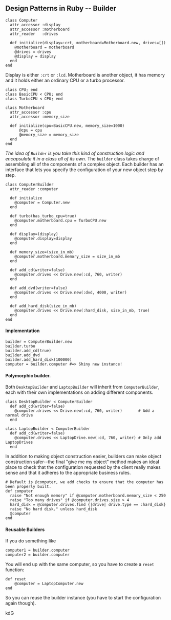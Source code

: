 ## Design Patterns in Ruby -- Builder

    class Computer
      attr_accessor :display
      attr_accessor :motherboard
      attr_reader   :drives

      def initialize(display=:crt, motherboard=Motherboard.new, drives=[])
        @motherboard = motherboard
        @drives = drives
        @display = display
      end
    end

Display is either `:crt` or `:lcd`. Motherboard is another object, it has memory and it holds either an ordinary CPU or a turbo processor.

    class CPU; end
    class BasicCPU < CPU; end
    class TurboCPU < CPU; end

    class Motherboard
      attr_accessor :cpu
      attr_accessor :memory_size

      def initialize(cpu=BasicCPU.new, memory_size=1000)
          @cpu = cpu
          @memory_size = memory_size
      end
    end

*The idea of `Builder` is you take this kind of construction logic and encapsulate it in a class all of its own.* The `builder` class takes charge of assembling all of the components of a complex object. Each builder has an interface that lets you specify the configuration of your new object step by step.

    class ComputerBuilder
      attr_reader :computer

      def initialize
        @computer = Computer.new
      end

      def turbo(has_turbo_cpu=true)
        @computer.motherboard.cpu = TurboCPU.new
      end

      def display=(display)
        @computer.display=display
      end

      def memory_size=(size_in_mb)
        @computer.motherboard.memory_size = size_in_mb
      end

      def add_cd(writer=false)
        @computer.drives << Drive.new(:cd, 760, writer)
      end

      def add_dvd(writer=false)
        @computer.drives << Drive.new(:dvd, 4000, writer)
      end

      def add_hard_disk(size_in_mb)
        @computer.drives << Drive.new(:hard_disk, size_in_mb, true)
      end
    end

#### Implementation

    builder = ComputerBuilder.new
    builder.turbo
    builder.add_cd(true)
    builder.add_dvd
    builder.add_hard_disk(100000)
    computer = builder.computer #=> Shiny new instance!

#### Polymorphic builder.

Both `DesktopBuilder` and `LaptopBuilder` will inherit from `ComputerBuilder`, each with their own implementations on adding different components.

    class DesktopBuilder < ComputerBuilder
      def add_cd(writer=false)
        @computer.drives << Drive.new(:cd, 760, writer)       # Add a normal drive
      end

    class LaptopBuilder < ComputerBuilder
      def add_cd(writer=false)
        @computer.drives << LaptopDrive.new(:cd, 760, writer) # Only add LaptopDrives
      end

In addition to making object construction easier, builders can make object construction safer--the final "give me my object" method makes an ideal place to check that the configuration requested by the client really makes sense and that it adheres to the appropriate business rules.

    # Default is @computer, we add checks to ensure that the computer has been properly built.
    def computer
      raise "Not enough memory" if @computer.motherboard.memory_size < 250
      raise "Too many drives" if @computer.drives.size > 4
      hard_disk = @computer.drives.find {|drive| drive.type == :hard_disk}
      raise "No hard disk." unless hard_disk
      @computer
    end

#### Reusable Builders

If you do something like

    computer1 = builder.computer
    computer2 = builder.computer

You will end up with the same computer, so you have to create a `reset` function:

    def reset
        @computer = LaptopComputer.new
    end

So you can reuse the builder instance (you have to start the configuration again though).

kdG
